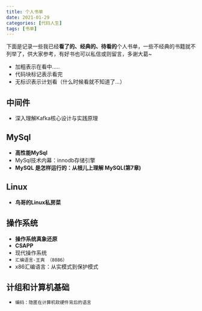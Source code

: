 ```yaml
---
title: 个人书单
date: 2021-01-29
categories: [代码人生]
tags: [书单]
---
```


下面是记录一些我已经**看了的、经典的、待看的**个人书单，一些不经典的书籍就不列举了，供大家参考，有好书也可以私信或则留言，多谢大葛~

- 加粗表示在看中.....
- 代码块标记表示看完
- 无标识表示计划看（什么时候看就不知道了...）

## 中间件

- 深入理解Kafka核心设计与实践原理

## MySql

- **高性能MySql**
- MySql技术内幕：innodb存储引擎
- **MySQL 是怎样运行的：从根儿上理解 MySQL(第7章)**

## Linux

- **鸟哥的Linux私房菜**

## 操作系统

- **操作系统真象还原**
- **CSAPP**
- 现代操作系统
- `汇编语言-王爽 （8086）`
- x86汇编语言：从实模式到保护模式

## 计组和计算机基础

- `编码：隐匿在计算机软硬件背后的语言`

